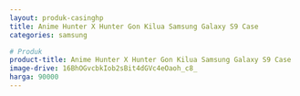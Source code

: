 ```yaml
---
layout: produk-casinghp
title: Anime Hunter X Hunter Gon Kilua Samsung Galaxy S9 Case
categories: samsung

# Produk
product-title: Anime Hunter X Hunter Gon Kilua Samsung Galaxy S9 Case
image-drive: 16BhOGvcbkIob2sBit4dGVc4eOaoh_c8_
harga: 90000
---
```

